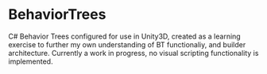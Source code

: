 # BehaviorTrees

C# Behavior Trees configured for use in Unity3D, created as a learning exercise to further my own understanding of BT functionaliy, and builder architecture. Currently a work in progress, no visual scripting functionality is implemented.
